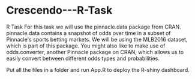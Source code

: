 # Crescendo---R-Task
R Task
For this task we will use the pinnacle.data package from CRAN. pinnacle.data contains a snapshot of odds over time in a subset of Pinnacle's sports betting markets. We will be using the MLB2016 dataset, which is part of this package. You might also like to make use of odds.converter, another Pinnacle package on CRAN, which allows us to easily convert between different odds types and probabilities.


Put all the files in a folder and run App.R to deploy the R-shiny dashboard.
